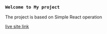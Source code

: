 ###  `Welcome to My project`
The project is based on Simple React operation


[live site link](https://dexter-shop.netlify.app)
